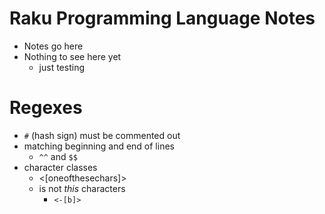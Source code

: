 # Raku Programming Language Notes

* Notes go here
* Nothing to see here yet
    * just testing 

# Regexes
* `#` (hash sign) must be commented out
* matching beginning and end of lines
    * `^^` and `$$` 
* character classes
    * <[oneofthesechars]>
    * is not *this* characters 
        * `<-[b]>`
